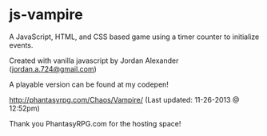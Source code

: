 js-vampire
==========

A JavaScript, HTML, and CSS based game using a timer counter to initialize events.

Created with vanilla javascript by Jordan Alexander (jordan.a.724@gmail.com)

A playable version can be found at my codepen!

http://phantasyrpg.com/Chaos/Vampire/ (Last updated: 11-26-2013 @ 12:52pm)

Thank you PhantasyRPG.com for the hosting space!
